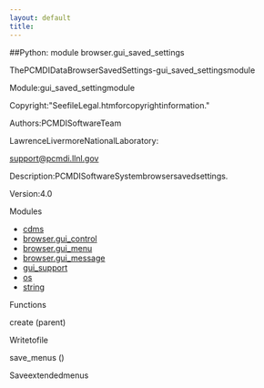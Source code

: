 ```yaml
---
layout: default
title:
---
```


##Python: module browser.gui_saved_settings

ThePCMDIDataBrowserSavedSettings-gui_saved_settingsmodule  

Module:gui_saved_settingmodule

Copyright:"SeefileLegal.htmforcopyrightinformation."

Authors:PCMDISoftwareTeam

LawrenceLivermoreNationalLaboratory:

support@pcmdi.llnl.gov

Description:PCMDISoftwareSystembrowsersavedsettings.

Version:4.0

Modules 

* [cdms](cdms.html)  
* [browser.gui_control](browser.gui_control.html)  
* [browser.gui_menu](browser.gui_menu.html)  
* [browser.gui_message](browser.gui_message.html)  
* [gui_support](gui_support.html)  
* [os](os.html)  
* [string](string.html)  

Functions 

create  (parent) 

Writetofile  

save_menus  () 

Saveextendedmenus  
